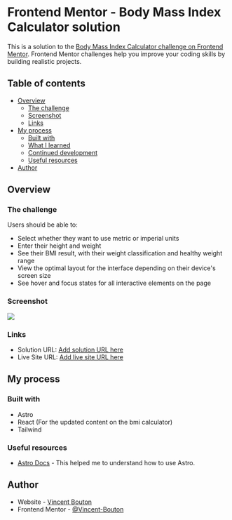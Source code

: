 # Frontend Mentor - Body Mass Index Calculator solution

This is a solution to the [Body Mass Index Calculator challenge on Frontend Mentor](https://www.frontendmentor.io/challenges/body-mass-index-calculator-brrBkfSz1T). Frontend Mentor challenges help you improve your coding skills by building realistic projects. 

## Table of contents

- [Overview](#overview)
  - [The challenge](#the-challenge)
  - [Screenshot](#screenshot)
  - [Links](#links)
- [My process](#my-process)
  - [Built with](#built-with)
  - [What I learned](#what-i-learned)
  - [Continued development](#continued-development)
  - [Useful resources](#useful-resources)
- [Author](#author)

## Overview

### The challenge

Users should be able to:

- Select whether they want to use metric or imperial units
- Enter their height and weight
- See their BMI result, with their weight classification and healthy weight range
- View the optimal layout for the interface depending on their device's screen size
- See hover and focus states for all interactive elements on the page

### Screenshot

![](./screenshot.jpg)

### Links

- Solution URL: [Add solution URL here](https://www.frontendmentor.io/solutions/bmi-calculator-metric-V2RlGrdLFy)
- Live Site URL: [Add live site URL here](https://bmi-calculator-umber.vercel.app/)

## My process

### Built with

- Astro
- React (For the updated content on the bmi calculator)
- Tailwind

### Useful resources

- [Astro Docs](https://docs.astro.build) - This helped me to understand how to use Astro.

## Author

- Website - [Vincent Bouton](https://vbdevpro.com)
- Frontend Mentor - [@Vincent-Bouton](https://www.frontendmentor.io/profile/Vincent-Bouton)

